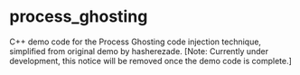 # process_ghosting
C++ demo code for the Process Ghosting code injection technique, simplified from original demo by hasherezade. [Note: Currently under development, this notice will be removed once the demo code is complete.]
